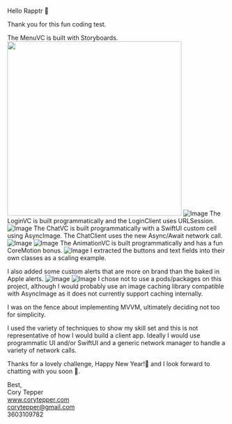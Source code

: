 
Hello Rapptr 🦖

Thank you for this fun coding test.

The MenuVC is built with Storyboards.
<img src="https://user-images.githubusercontent.com/7978084/210638474-a66223d1-1f78-4cdd-a1d1-366bc5597e84.png" height="400" />
![Image](https://user-images.githubusercontent.com/7978084/210638474-a66223d1-1f78-4cdd-a1d1-366bc5597e84.png)
The LoginVC is built programmatically and the LoginClient uses URLSession.
![Image](https://user-images.githubusercontent.com/7978084/210638484-37728579-21b5-4a4a-8806-e613b0c65fff.png)
The ChatVC is built programmatically with a SwiftUI custom cell using AsyncImage. The ChatClient uses the new Async/Await network call.
![Image](https://user-images.githubusercontent.com/7978084/210638483-520496b3-586a-4611-9627-65aca6041294.png)
![Image](https://user-images.githubusercontent.com/7978084/210638492-d671e0a7-feb9-40e3-b8f4-214bd459e371.png)
The AnimationVC is built programmatically and has a fun CoreMotion bonus.
![Image](https://user-images.githubusercontent.com/7978084/210638509-27962038-6cd3-4357-a9c9-2bbd31b8fdf5.png)
I extracted the buttons and text fields into their own classes as a scaling example.

I also added some custom alerts that are more on brand than the baked in Apple alerts.
![Image](https://user-images.githubusercontent.com/7978084/210638499-2245081d-e273-4e9e-a572-43251bbf09d0.png)
![Image](https://user-images.githubusercontent.com/7978084/210638504-f7119e17-98f9-42e3-82e6-88987432bd0b.png)
I chose not to use a pods/packages on this project, although I would probably use an image caching library compatible with AsyncImage as it does not currently support caching internally.

I was on the fence about implementing MVVM, ultimately deciding not too for simplicity.

I used the variety of techniques to show my skill set and this is not representative of how I would build a client app. Ideally I would use programmatic UI and/or SwiftUI and a generic network manager to handle a variety of network calls.

Thanks for a lovely challenge, Happy New Year!🎇 and I look forward to chatting with you soon 📲.

Best,<br /> 
Cory Tepper<br /> 
www.corytepper.com<br /> 
corytepper@gmail.com<br /> 
3603109782



